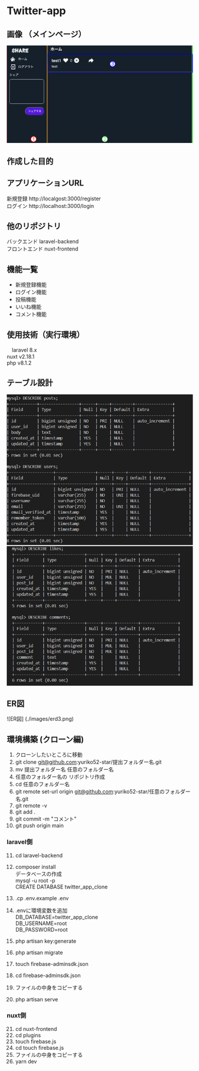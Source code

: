 # Twitter-app   
## 画像  （メインページ）  
![index.vue](./images/index.vue.png)
  
## 作成した目的  

## アプリケーションURL  
 新規登録  http://localgost:3000/register  
 ログイン  http://localhost:3000/login  


## 他のリポジトリ  
  バックエンド laravel-backend  
  フロントエンド nuxt-frontend  
## 機能一覧  
- 新規登録機能  
- ログイン機能  
- 投稿機能  
- いいね機能  
- コメント機能  

## 使用技術（実行環境）  
　laravel 8.x  
  nuxt v2.18.1  
  php  v8.1.2  
    
## テーブル設計  
![テーブル構成](./images/table1.png)  
![テーブル構成２](./images/table2.png)  

  
## ER図  
![ER図] (./images/erd3.png) 

## 環境構築  (クローン編)　　

1. クローンしたいところに移動  
2. git clone git@github.com:yuriko52-star/提出フォルダー名.git  
3. mv 提出フォルダー名 任意のフォルダー名  
4. 任意のフォルダー名の リポジトリ作成  
5. cd  任意のフォルダー名  
6. git remote set-url origin git@github.com:yuriko52-star/任意のフォルダー名.git  
7. git remote -v  
8. git add .  
9. git commit -m "コメント"  
10. git push origin main  

### laravel側  
11. cd laravel-backend  
12. composer install  
    データベースの作成  
    mysql -u root -p  
    CREATE DATABASE  twitter_app_clone  
     
13. .cp .env.example .env  
14. .envに環境変数を追加  
    DB_DATABASE=twitter_app_clone  
    DB_USERNAME=root  
    DB_PASSWORD=root  
15. php artisan key:generate  
16. php artisan migrate
17. touch firebase-adminsdk.json   
18. cd firebase-adminsdk.json  
19. ファイルの中身をコピーする  
20. php artisan serve  

### nuxt側  
21. cd nuxt-frontend  
22. cd plugins  
23. touch firebase.js  
24. cd touch firebase.js  
25. ファイルの中身をコピーする  
26. yarn dev  






